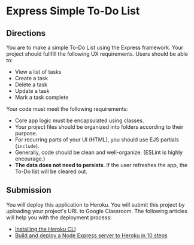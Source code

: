 # Express Simple To-Do List

## Directions
You are to make a simple To-Do List using the Express framework. Your project should fullfill the following UX requirements. Users should be able to:
  * View a list of tasks
  * Create a task
  * Delete a task
  * Update a task
  * Mark a task complete

Your code must meet the following requirements:
  * Core app logic must be encapsulated using classes.
  * Your project files should be organized into folders according to their purpose.
  * For recurring parts of your UI (HTML), you should use EJS partials (`include`).
  * Generally, code should be clean and well-organize. (ESLint is highly encourage.)
  * **The data does not need to persists**. If the user refreshes the app, the To-Do list will be cleared out. 

## Submission
You will deploy this application to Heroku. You will submit this project by uploading your project's URL to Google Classroom. The following articles will help you with the deployment process:
  * [Installing the Heroku CLI](https://devcenter.heroku.com/articles/heroku-cli)
  * [Build and deploy a Node Express server to Heroku in 10 steps](https://medium.com/@grantspilsbury/build-and-deploy-a-node-express-server-to-heroku-in-10-steps-70c936ab15dc)
